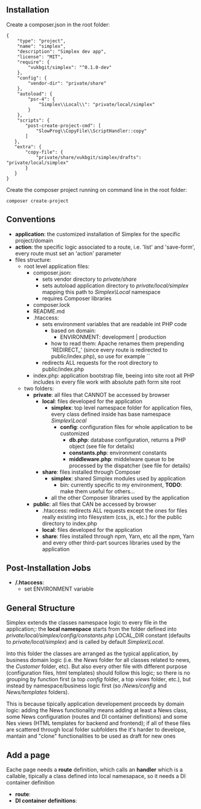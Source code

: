## Installation ##

Create a composer.json in the root folder:

    {
        "type": "project",
        "name": "simplex",
        "description": "Simplex dev app",
        "license": "MIT",
        "require": {
            "vukbgit/simplex": "^0.1.0-dev"
        },
        "config": {
            "vendor-dir": "private/share"
        },
        "autoload": {
            "psr-4": {
                "Simplex\\Local\\": "private/local/simplex"
            }
        },
        "scripts": {
           "post-create-project-cmd": [
               "SlowProg\\CopyFile\\ScriptHandler::copy"
           ]
       },
       "extra": {
           "copy-file": {
               "private/share/vukbgit/simplex/drafts": "private/local/simplex"
           }
       }
    }

Create the composer project running on command line in the root folder:

    composer create-project

## Conventions ##

* __application__: the customized installation of Simplex for the specific project/domain
* __action__: the specific logic associated to a route, i.e. 'list' and 'save-form', every route must set an 'action' parameter
* files structure:
    * root level application files:
        * composer.json:
            * sets vendor directory to _private/share_
            * sets autoload application directory to _private/local/simplex_ mapping this path to _Simplex\Local_ namespace
            * requires Composer libraries
        * composer.lock
        * README.md
        * .htaccess:
            * sets environment variables that are readable int PHP code
                * based on domain:
                    * ENVIRONMENT: development | production
                * how to read them: Apache renames them prepending 'REDIRECT_' (since every route is redirected to public/index.php), so use for example ``
            * redirects ALL requests for the root directory to public/index.php
        * index.php: application bootstrap file, beeing into site root all PHP includes in every file work with absolute path form site root
    * two folders:
        * __private__: all files that CANNOT be accessed by browser
            * __local__: files developed for the application
                * __simplex__: top level namespace folder for application files, every class defined inside has base namespace _Simplex\Local_
                    * __config__: configuration files for whole application to be customized
                        * __db.php__: database configuration, returns a PHP object (see file for details)
                        * __constants.php__: environment constants
                        * __middleware.php__: middelware queue to be processed by the dispatcher (see file for details)
            * __share__: files installed through Composer
                * __simplex__: shared Simplex modules used by application
                    * bin: currently specific to my environment, __TODO__: make them useful for others...
                * all the other Composer libraries used by the application
        * __public__: all files that CAN be accessed by browser
            * .htaccess: redirects ALL requests except the ones for files really existing into filesystem (css, js, etc.) for the public directory to index.php
            * __local__: files developed for the application
            * __share__: files installed through npm, Yarn, etc
                all the npm, Yarn and every other third-part sources libraries used by the application

## Post-Installation Jobs ##

* __/.htaccess__:
    * set ENVIRONMENT variable

## General Structure ##

Simplex extends the classes namespace logic to every file in the application;: the __local namespace__ starts from the folder defined into _private/local/simplex/config/constants.php_ LOCAL_DIR constant (defaults to _private/local/simplex_) and is called by default _Simplex\Local_.

Into this folder the classes are arranged as the typical application, by business domain logic (i.e. the _News_ folder for all classes related to news, the _Customer_ folder, etc). But also every other file with different purpose (configuration files, html templates) should follow this logic; so there is no grouping by function first (a top _config_ folder, a top _views_ folder, etc.), but instead by namespace/business logic first (so _/News/config_ and _News/templates_ folders).

This is because tipically application developement proceeds by domain logic: adding the News functionality means adding at least a News class, some News configuration (routes and DI container definitions) and some Nes views (HTML templates for backend and frontend); if all of these files are scattered through local folder subfolders the it's harder to develope,  mantain and "clone" functionalities to be used as draft for new ones

## Add a page ##

Eache page needs a __route__ definition, which calls an __handler__ which is a callable, tipically a class defined into local namesapace, so it needs a DI container definition

* __route__:
* __DI container definitions__:
